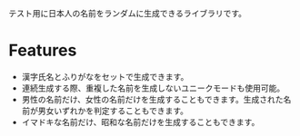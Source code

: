 テスト用に日本人の名前をランダムに生成できるライブラリです。

# Features

- 漢字氏名とふりがなをセットで生成できます。
- 連続生成する際、重複した名前を生成しないユニークモードも使用可能。
- 男性の名前だけ、女性の名前だけを生成することもできます。生成された名前が男女いずれかを判定することもできます。
- イマドキな名前だけ、昭和な名前だけを生成することもできます。
